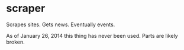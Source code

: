 scraper
=======

Scrapes sites. Gets news. Eventually events.

As of January 26, 2014 this thing has never been used. Parts are likely broken.
